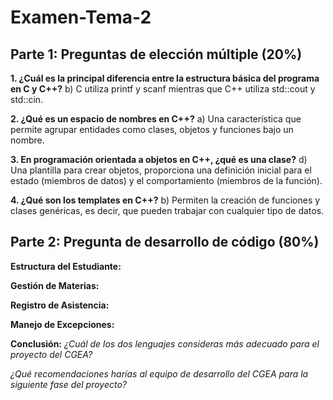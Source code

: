 # Examen-Tema-2

## Parte 1: Preguntas de elección múltiple (20%)
**1. ¿Cuál es la principal diferencia entre la estructura básica del programa en C y C++?**
b) C utiliza printf y scanf mientras que C++ utiliza std::cout y std::cin.

**2. ¿Qué es un espacio de nombres en C++?**
a) Una característica que permite agrupar entidades como clases, objetos y funciones bajo un nombre.

**3. En programación orientada a objetos en C++, ¿qué es una clase?**
d) Una plantilla para crear objetos, proporciona una definición inicial para el estado (miembros de datos) y el comportamiento (miembros de la función).

**4. ¿Qué son los templates en C++?**
b) Permiten la creación de funciones y clases genéricas, es decir, que pueden trabajar con cualquier tipo de datos.

## Parte 2: Pregunta de desarrollo de código (80%)
**Estructura del Estudiante:**


**Gestión de Materias:**


**Registro de Asistencia:**


**Manejo de Excepciones:**


**Conclusión:**
*¿Cuál de los dos lenguajes consideras más adecuado para el proyecto del CGEA?*


*¿Qué recomendaciones harías al equipo de desarrollo del CGEA para la siguiente fase del proyecto?*
